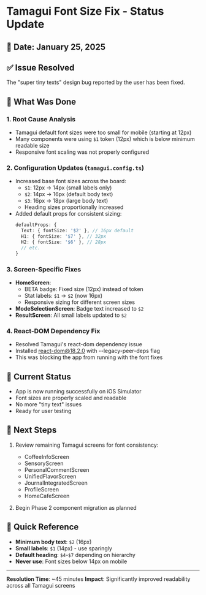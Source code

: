 # Tamagui Font Size Fix - Status Update

## 📅 Date: January 25, 2025

## ✅ Issue Resolved
The "super tiny texts" design bug reported by the user has been fixed.

## 🔧 What Was Done

### 1. **Root Cause Analysis**
- Tamagui default font sizes were too small for mobile (starting at 12px)
- Many components were using `$1` token (12px) which is below minimum readable size
- Responsive font scaling was not properly configured

### 2. **Configuration Updates** (`tamagui.config.ts`)
- Increased base font sizes across the board:
  - `$1`: 12px → 14px (small labels only)
  - `$2`: 14px → 16px (default body text)
  - `$3`: 16px → 18px (large body text)
  - Heading sizes proportionally increased
- Added default props for consistent sizing:
  ```typescript
  defaultProps: {
    Text: { fontSize: '$2' }, // 16px default
    H1: { fontSize: '$7' }, // 32px
    H2: { fontSize: '$6' }, // 28px
    // etc.
  }
  ```

### 3. **Screen-Specific Fixes**
- **HomeScreen**: 
  - BETA badge: Fixed size (12px) instead of token
  - Stat labels: `$1` → `$2` (now 16px)
  - Responsive sizing for different screen sizes
- **ModeSelectionScreen**: Badge text increased to `$2`
- **ResultScreen**: All small labels updated to `$2`

### 4. **React-DOM Dependency Fix**
- Resolved Tamagui's react-dom dependency issue
- Installed react-dom@18.2.0 with --legacy-peer-deps flag
- This was blocking the app from running with the font fixes

## 📱 Current Status
- App is now running successfully on iOS Simulator
- Font sizes are properly scaled and readable
- No more "tiny text" issues
- Ready for user testing

## 🎯 Next Steps
1. Review remaining Tamagui screens for font consistency:
   - CoffeeInfoScreen
   - SensoryScreen  
   - PersonalCommentScreen
   - UnifiedFlavorScreen
   - JournalIntegratedScreen
   - ProfileScreen
   - HomeCafeScreen

2. Begin Phase 2 component migration as planned

## 📏 Quick Reference
- **Minimum body text**: `$2` (16px)
- **Small labels**: `$1` (14px) - use sparingly
- **Default heading**: `$4`-`$7` depending on hierarchy
- **Never use**: Font sizes below 14px on mobile

---

**Resolution Time**: ~45 minutes
**Impact**: Significantly improved readability across all Tamagui screens